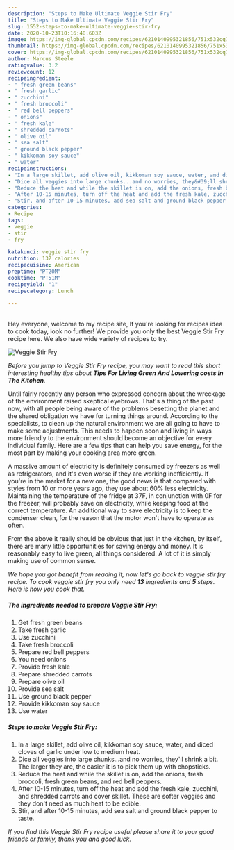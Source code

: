 ```yaml
---
description: "Steps to Make Ultimate Veggie Stir Fry"
title: "Steps to Make Ultimate Veggie Stir Fry"
slug: 1552-steps-to-make-ultimate-veggie-stir-fry
date: 2020-10-23T10:16:48.603Z
image: https://img-global.cpcdn.com/recipes/6210140995321856/751x532cq70/veggie-stir-fry-recipe-main-photo.jpg
thumbnail: https://img-global.cpcdn.com/recipes/6210140995321856/751x532cq70/veggie-stir-fry-recipe-main-photo.jpg
cover: https://img-global.cpcdn.com/recipes/6210140995321856/751x532cq70/veggie-stir-fry-recipe-main-photo.jpg
author: Marcus Steele
ratingvalue: 3.2
reviewcount: 12
recipeingredient:
- " fresh green beans"
- " fresh garlic"
- " zucchini"
- " fresh broccoli"
- " red bell peppers"
- " onions"
- " fresh kale"
- " shredded carrots"
- " olive oil"
- " sea salt"
- " ground black pepper"
- " kikkoman soy sauce"
- " water"
recipeinstructions:
- "In a large skillet, add olive oil, kikkoman soy sauce, water, and diced cloves of garlic under low to medium heat."
- "Dice all veggies into large chunks...and no worries, they&#39;ll shrink a bit. The larger they are, the easier it is to pick them up with chopsticks."
- "Reduce the heat and while the skillet is on, add the onions, fresh broccoli, fresh green beans, and red bell peppers."
- "After 10-15 minutes, turn off the heat and add the fresh kale, zucchini, and shredded carrots and cover skillet. These are softer veggies and they don&#39;t need as much heat to be edible."
- "Stir, and after 10-15 minutes, add sea salt and ground black pepper to taste."
categories:
- Recipe
tags:
- veggie
- stir
- fry

katakunci: veggie stir fry 
nutrition: 132 calories
recipecuisine: American
preptime: "PT20M"
cooktime: "PT51M"
recipeyield: "1"
recipecategory: Lunch

---
```

<br>
Hey everyone, welcome to my recipe site, If you're looking for recipes idea to cook today, look no further! We provide you only the best Veggie Stir Fry recipe here. We also have wide variety of recipes to try.
<br>


![Veggie Stir Fry](https://img-global.cpcdn.com/recipes/6210140995321856/751x532cq70/veggie-stir-fry-recipe-main-photo.jpg)

<i>Before you jump to Veggie Stir Fry recipe, you may want to read this short interesting healthy tips about 
<strong>Tips For Living Green And Lowering costs In The Kitchen</strong>.</i>
</br>

Until fairly recently any person who expressed concern about the wreckage of the environment raised skeptical eyebrows. That's a thing of the past now, with all people being aware of the problems besetting the planet and the shared obligation we have for turning things around. According to the specialists, to clean up the natural environment we are all going to have to make some adjustments. This needs to happen soon and living in ways more friendly to the environment should become an objective for every individual family. Here are a few tips that can help you save energy, for the most part by making your cooking area more green.

A massive amount of electricity is definitely consumed by freezers as well as refrigerators, and it's even worse if they are working inefficiently. If you're in the market for a new one, the good news is that compared with styles from 10 or more years ago, they use about 60% less electricity. Maintaining the temperature of the fridge at 37F, in conjunction with 0F for the freezer, will probably save on electricity, while keeping food at the correct temperature. An additional way to save electricity is to keep the condenser clean, for the reason that the motor won't have to operate as often.

From the above it really should be obvious that just in the kitchen, by itself, there are many little opportunities for saving energy and money. It is reasonably easy to live green, all things considered. A lot of it is simply making use of common sense.


<i>We hope you got benefit from reading it, now let's go back to veggie stir fry recipe. To cook veggie stir fry you only need <strong>13</strong> ingredients and <strong>5</strong> steps. Here is how you cook that.
</i>

##### The ingredients needed to prepare Veggie Stir Fry:

1. Get  fresh green beans
1. Take  fresh garlic
1. Use  zucchini
1. Take  fresh broccoli
1. Prepare  red bell peppers
1. You need  onions
1. Provide  fresh kale
1. Prepare  shredded carrots
1. Prepare  olive oil
1. Provide  sea salt
1. Use  ground black pepper
1. Provide  kikkoman soy sauce
1. Use  water


##### Steps to make Veggie Stir Fry:

1. In a large skillet, add olive oil, kikkoman soy sauce, water, and diced cloves of garlic under low to medium heat.
1. Dice all veggies into large chunks...and no worries, they&#39;ll shrink a bit. The larger they are, the easier it is to pick them up with chopsticks.
1. Reduce the heat and while the skillet is on, add the onions, fresh broccoli, fresh green beans, and red bell peppers.
1. After 10-15 minutes, turn off the heat and add the fresh kale, zucchini, and shredded carrots and cover skillet. These are softer veggies and they don&#39;t need as much heat to be edible.
1. Stir, and after 10-15 minutes, add sea salt and ground black pepper to taste.


<i>If you find this Veggie Stir Fry recipe useful please share it to your good friends or family, thank you and good luck.</i>
